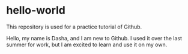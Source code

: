 # hello-world
This repository is used for a practice tutorial of Github.

Hello, my name is Dasha, and I am new to Github. I used it over the last summer for work, but I am excited to learn and use it on my own.

